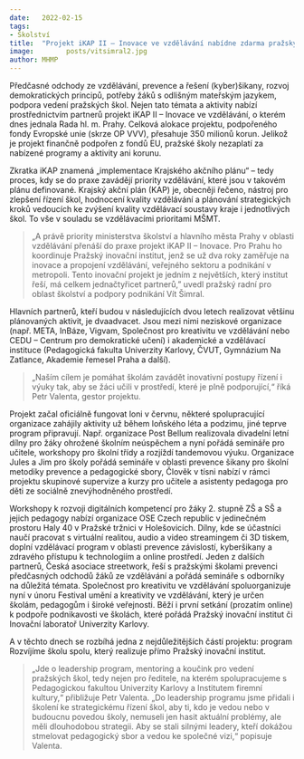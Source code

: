 ```yaml
---
date:   2022-02-15
tags:  
- Školství
title:  "Projekt iKAP II – Inovace ve vzdělávání nabídne zdarma pražským školám nová témata a řešení"
image: 	      posts/vitsimral2.jpg
author: MHMP
---
```

 
Předčasné odchody ze vzdělávání, prevence a řešení (kyber)šikany, rozvoj demokratických principů, potřeby žáků s odlišným mateřským jazykem, podpora vedení pražských škol. Nejen tato témata a aktivity nabízí prostřednictvím partnerů projekt iKAP II – Inovace ve vzdělávání, o kterém dnes jednala Rada hl. m. Prahy. Celková alokace projektu, podpořeného fondy Evropské unie (skrze OP VVV), přesahuje 350 milionů korun. Jelikož je projekt finančně podpořen z fondů EU, pražské školy nezaplatí za nabízené programy a aktivity ani korunu.          

Zkratka iKAP znamená „implementace Krajského akčního plánu“ – tedy proces, kdy se do praxe zavádějí priority vzdělávání, které jsou v takovém plánu definované. Krajský akční plán (KAP) je, obecněji řečeno, nástroj pro zlepšení řízení škol, hodnocení kvality vzdělávání a plánování strategických kroků vedoucích ke zvýšení kvality vzdělávací soustavy kraje i jednotlivých škol. To vše v souladu se vzdělávacími prioritami MŠMT.

> „A právě priority ministerstva školství a hlavního města Prahy v oblasti vzdělávání přenáší do praxe projekt iKAP II – Inovace. Pro Prahu ho koordinuje Pražský inovační institut, jenž se už dva roky zaměřuje na inovace a propojení vzdělávání, veřejného sektoru a podnikání v metropoli. Tento inovační projekt je jedním z největších, který institut řeší, má celkem jednačtyřicet partnerů,” uvedl pražský radní pro oblast školství a podpory podnikání Vít Šimral.  

Hlavních partnerů, kteří budou v následujících dvou letech realizovat většinu plánovaných aktivit, je dvaadvacet. Jsou mezi nimi neziskové organizace (např. META, InBáze, Vigvam, Společnost pro kreativitu ve vzdělávání nebo CEDU – Centrum pro demokratické učení) i akademické a vzdělávací instituce (Pedagogická fakulta Univerzity Karlovy, ČVUT, Gymnázium Na Zatlance, Akademie řemesel Praha a další).

> „Naším cílem je pomáhat školám zavádět inovativní postupy řízení i výuky tak, aby se žáci učili v prostředí, které je plně podporující,“ říká Petr Valenta, gestor projektu.

Projekt začal oficiálně fungovat loni v červnu, některé spolupracující organizace zahájily aktivity už během loňského léta a podzimu, jiné teprve program připravují. Např. organizace Post Bellum realizovala divadelní letní dílny pro žáky ohrožené školním neúspěchem a nyní pořádá semináře pro učitele, workshopy pro školní třídy a rozjíždí tandemovou výuku. Organizace Jules a Jim pro školy pořádá semináře v oblasti prevence šikany pro školní metodiky prevence a pedagogické sbory, Člověk v tísni nabízí v rámci projektu skupinové supervize a kurzy pro učitele a asistenty pedagoga pro děti ze sociálně znevýhodněného prostředí.

Workshopy k rozvoji digitálních kompetencí pro žáky 2. stupně ZŠ a SŠ a jejich pedagogy nabízí organizace OSE Czech republic v jedinečném prostoru Haly 40 v Pražské tržnici v Holešovicích. Dílny, kde se účastníci naučí pracovat s virtuální realitou, audio a video streamingem či 3D tiskem, doplní vzdělávací program v oblasti prevence závislostí, kyberšikany a zdravého přístupu k technologiím a online prostředí. Jeden z dalších partnerů, Česká asociace streetwork, řeší s pražskými školami prevenci předčasných odchodů žáků ze vzdělávání a pořádá semináře s odborníky na důležitá témata. Společnost pro kreativitu ve vzdělávání spoluorganizuje nyní v únoru Festival umění a kreativity ve vzdělávání, který je určen školám, pedagogům i široké veřejnosti.  Běží i první setkání (prozatím online) k podpoře podnikavosti ve školách, které pořádá Pražský inovační institut či Inovační laboratoř Univerzity Karlovy.

A v těchto dnech se rozbíhá jedna z nejdůležitějších částí projektu: program Rozvíjíme školu spolu, který realizuje přímo Pražský inovační institut. 

> „Jde o leadership program, mentoring a koučink pro vedení pražských škol, tedy nejen pro ředitele, na kterém spolupracujeme s Pedagogickou fakultou Univerzity Karlovy a Institutem firemní kultury,“ přibližuje Petr Valenta. „Do leadership programu jsme přidali i školení ke strategickému řízení škol, aby ti, kdo je vedou nebo v budoucnu povedou školy, nemuseli jen hasit aktuální problémy, ale měli dlouhodobou strategii. Aby se stali silnými leadery, kteří dokážou stmelovat pedagogický sbor a vedou ke společné vizi,“ popisuje Valenta.
